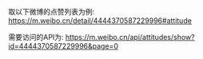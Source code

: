 取以下微博的点赞列表为例:
<https://m.weibo.cn/detail/4444370587229996#attitude>

需要访问的API为:
<https://m.weibo.cn/api/attitudes/show?id=4444370587229996&page=0>
